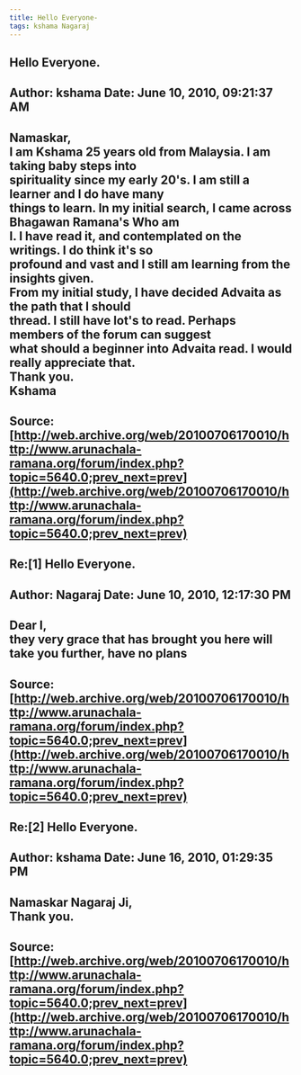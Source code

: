 ```yaml
--- 
title: Hello Everyone-   
tags: kshama Nagaraj  
---  
```

## Hello Everyone.  
Author: kshama              Date: June 10, 2010, 09:21:37 AM  
---  
Namaskar,   
I am Kshama 25 years old from Malaysia. I am taking baby steps into  
spirituality since my early 20's. I am still a learner and I do have many  
things to learn. In my initial search, I came across Bhagawan Ramana's Who am  
I. I have read it, and contemplated on the writings. I do think it's so  
profound and vast and I still am learning from the insights given.   
From my initial study, I have decided Advaita as the path that I should  
thread. I still have lot's to read. Perhaps members of the forum can suggest  
what should a beginner into Advaita read. I would really appreciate that.  
Thank you.   
Kshama
 ---  
Source:[http://web.archive.org/web/20100706170010/http://www.arunachala-ramana.org/forum/index.php?topic=5640.0;prev_next=prev](http://web.archive.org/web/20100706170010/http://www.arunachala-ramana.org/forum/index.php?topic=5640.0;prev_next=prev)   
---  

## Re:[1] Hello Everyone.  
Author: Nagaraj             Date: June 10, 2010, 12:17:30 PM  
---  
Dear I,   
they very grace that has brought you here will take you further, have no plans
 ---  
Source:[http://web.archive.org/web/20100706170010/http://www.arunachala-ramana.org/forum/index.php?topic=5640.0;prev_next=prev](http://web.archive.org/web/20100706170010/http://www.arunachala-ramana.org/forum/index.php?topic=5640.0;prev_next=prev)   
---  

## Re:[2] Hello Everyone.  
Author: kshama              Date: June 16, 2010, 01:29:35 PM  
---  
Namaskar Nagaraj Ji,   
Thank you.
 ---  
Source:[http://web.archive.org/web/20100706170010/http://www.arunachala-ramana.org/forum/index.php?topic=5640.0;prev_next=prev](http://web.archive.org/web/20100706170010/http://www.arunachala-ramana.org/forum/index.php?topic=5640.0;prev_next=prev)   
---  

